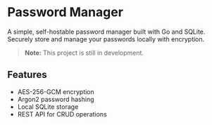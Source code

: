 # Password Manager

A simple, self-hostable password manager built with Go and SQLite.  
Securely store and manage your passwords locally with encryption.

> **Note:** This project is still in development.

## Features
- AES-256-GCM encryption
- Argon2 password hashing
- Local SQLite storage
- REST API for CRUD operations
